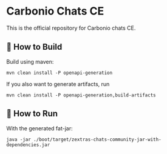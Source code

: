 # Carbonio Chats CE

This is the official repository for Carbonio chats CE.

## 🔧 How to Build

Build using maven:

```shell
mvn clean install -P openapi-generation
```

If you also want to generate artifacts, run
```shell
mvn clean install -P openapi-generation,build-artifacts
```

## 🚀 How to Run

With the generated fat-jar:

```shell
java -jar ./boot/target/zextras-chats-community-jar-with-dependencies.jar
```
